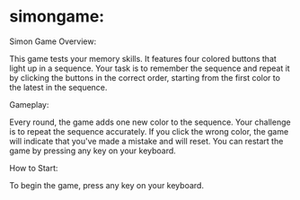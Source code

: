 # simongame: 
Simon Game Overview:

This game tests your memory skills. It features four colored buttons that light up in a sequence. Your task is to remember the sequence and repeat it by clicking the buttons in the correct order, starting from the first color to the latest in the sequence.

Gameplay:

Every round, the game adds one new color to the sequence.
Your challenge is to repeat the sequence accurately.
If you click the wrong color, the game will indicate that you've made a mistake and will reset. You can restart the game by pressing any key on your keyboard.

How to Start:

To begin the game, press any key on your keyboard.

